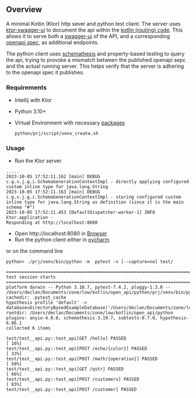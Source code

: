 ## Overview
A minimal Kotlin (Ktor) http sever and python test client.
The server uses [ktor-swagger-ui](https://github.com/SMILEY4/ktor-swagger-ui) to document the api
within the [kotlin (routing) code](./kotlin/src/main/kotlin/com/example/plugins/Routing.kt). This allows it to serve both a [swagger-ui](./screenshot/swagger-ui.png) of the API, and 
a corresponding [openapi spec](./screenshot/openapi.png), as additional endpoints.  

The python client uses [schemathesis](https://schemathesis.readthedocs.io/en/) and property-based testing to query the api,
trying to provoke a mismatch between the published openapi sepc and the actual running server.
This helps verify that the server is adhering to the openapi spec it publishes.

### Requirements
* Intellij with Ktor
* Python 3.10+
* Virtual Environment with necessary [packages](./python/prj/script/pip_reqs.txt)

     `python/prj/script/venv_create.sh`

### Usage
* Run the Ktor server
```
.....
2023-10-05 17:52:11.162 [main] DEBUG c.g.v.j.g.i.SchemaGenerationContextImpl - directly applying configured custom inline type for java.lang.String
2023-10-05 17:52:11.163 [main] DEBUG c.g.v.j.g.i.SchemaGenerationContextImpl - storing configured custom inline type for java.lang.String as definition (since it is the main schema "#")
2023-10-05 17:52:11.453 [DefaultDispatcher-worker-1] INFO  ktor.application - 
Responding at http://localhost:8080
```

* Open http://localhost:8080 in [Browser](./screenshot/swagger-ui.png)
* Run the python client either in 
    [pycharm](./screenshot/pycharm.png)

or on the command line

   ```python> ./prj/venv/bin/python -m  pytest -v [--capture=no] test/```

    ========================================================================================== test session starts ===========================================================================================
    platform darwin -- Python 3.10.7, pytest-7.4.2, pluggy-1.3.0 -- /Users/declan/Documents/zone/low/kotlin/open_api/python/prj/venv/bin/python
    cachedir: .pytest_cache
    hypothesis profile 'default' -> database=DirectoryBasedExampleDatabase('/Users/declan/Documents/zone/low/kotlin/open_api/python/.hypothesis/examples')
    rootdir: /Users/declan/Documents/zone/low/kotlin/open_api/python
    plugins: anyio-4.0.0, schemathesis-3.19.7, subtests-0.7.0, hypothesis-6.86.1
    collected 6 items                                                                                                                                                                                        

    test/test__api.py::test_api[GET /hello] PASSED                                                                                                                                                     [ 16%]
    test/test__api.py::test_api[POST /echo/{color}] PASSED                                                                                                                                             [ 33%]
    test/test__api.py::test_api[POST /math/{operation}] PASSED                                                                                                                                         [ 50%]
    test/test__api.py::test_api[GET /qstr] PASSED                                                                                                                                                      [ 66%]
    test/test__api.py::test_api[POST /customers] PASSED                                                                                                                                                [ 83%]
    test/test__api.py::test_api[POST /customer] PASSED  
